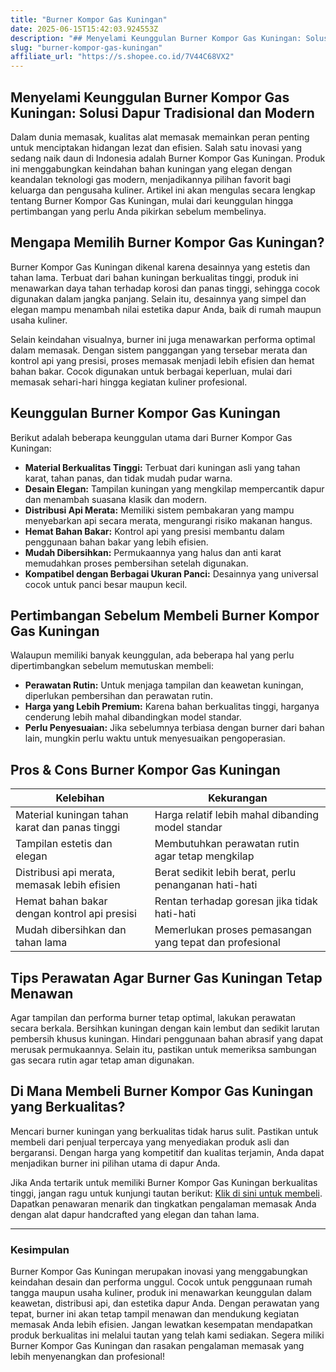 ```yaml
---
title: "Burner Kompor Gas Kuningan"
date: 2025-06-15T15:42:03.924553Z
description: "## Menyelami Keunggulan Burner Kompor Gas Kuningan: Solusi Dapur Tradisional dan Modern..."
slug: "burner-kompor-gas-kuningan"
affiliate_url: "https://s.shopee.co.id/7V44C68VX2"
---
```

## Menyelami Keunggulan Burner Kompor Gas Kuningan: Solusi Dapur Tradisional dan Modern

Dalam dunia memasak, kualitas alat memasak memainkan peran penting untuk menciptakan hidangan lezat dan efisien. Salah satu inovasi yang sedang naik daun di Indonesia adalah Burner Kompor Gas Kuningan. Produk ini menggabungkan keindahan bahan kuningan yang elegan dengan keandalan teknologi gas modern, menjadikannya pilihan favorit bagi keluarga dan pengusaha kuliner. Artikel ini akan mengulas secara lengkap tentang Burner Kompor Gas Kuningan, mulai dari keunggulan hingga pertimbangan yang perlu Anda pikirkan sebelum membelinya.

## Mengapa Memilih Burner Kompor Gas Kuningan?

Burner Kompor Gas Kuningan dikenal karena desainnya yang estetis dan tahan lama. Terbuat dari bahan kuningan berkualitas tinggi, produk ini menawarkan daya tahan terhadap korosi dan panas tinggi, sehingga cocok digunakan dalam jangka panjang. Selain itu, desainnya yang simpel dan elegan mampu menambah nilai estetika dapur Anda, baik di rumah maupun usaha kuliner.

Selain keindahan visualnya, burner ini juga menawarkan performa optimal dalam memasak. Dengan sistem panggangan yang tersebar merata dan kontrol api yang presisi, proses memasak menjadi lebih efisien dan hemat bahan bakar. Cocok digunakan untuk berbagai keperluan, mulai dari memasak sehari-hari hingga kegiatan kuliner profesional.

## Keunggulan Burner Kompor Gas Kuningan

Berikut adalah beberapa keunggulan utama dari Burner Kompor Gas Kuningan:

- **Material Berkualitas Tinggi:** Terbuat dari kuningan asli yang tahan karat, tahan panas, dan tidak mudah pudar warna.
- **Desain Elegan:** Tampilan kuningan yang mengkilap mempercantik dapur dan menambah suasana klasik dan modern.
- **Distribusi Api Merata:** Memiliki sistem pembakaran yang mampu menyebarkan api secara merata, mengurangi risiko makanan hangus.
- **Hemat Bahan Bakar:** Kontrol api yang presisi membantu dalam penggunaan bahan bakar yang lebih efisien.
- **Mudah Dibersihkan:** Permukaannya yang halus dan anti karat memudahkan proses pembersihan setelah digunakan.
- **Kompatibel dengan Berbagai Ukuran Panci:** Desainnya yang universal cocok untuk panci besar maupun kecil.

## Pertimbangan Sebelum Membeli Burner Kompor Gas Kuningan

Walaupun memiliki banyak keunggulan, ada beberapa hal yang perlu dipertimbangkan sebelum memutuskan membeli:

- **Perawatan Rutin:** Untuk menjaga tampilan dan keawetan kuningan, diperlukan pembersihan dan perawatan rutin.
- **Harga yang Lebih Premium:** Karena bahan berkualitas tinggi, harganya cenderung lebih mahal dibandingkan model standar.
- **Perlu Penyesuaian:** Jika sebelumnya terbiasa dengan burner dari bahan lain, mungkin perlu waktu untuk menyesuaikan pengoperasian.

## Pros & Cons Burner Kompor Gas Kuningan

| Kelebihan | Kekurangan |
|------------------------------|------------------------------|
| Material kuningan tahan karat dan panas tinggi | Harga relatif lebih mahal dibanding model standar |
| Tampilan estetis dan elegan | Membutuhkan perawatan rutin agar tetap mengkilap |
| Distribusi api merata, memasak lebih efisien | Berat sedikit lebih berat, perlu penanganan hati-hati |
| Hemat bahan bakar dengan kontrol api presisi | Rentan terhadap goresan jika tidak hati-hati |
| Mudah dibersihkan dan tahan lama | Memerlukan proses pemasangan yang tepat dan profesional |

## Tips Perawatan Agar Burner Gas Kuningan Tetap Menawan

Agar tampilan dan performa burner tetap optimal, lakukan perawatan secara berkala. Bersihkan kuningan dengan kain lembut dan sedikit larutan pembersih khusus kuningan. Hindari penggunaan bahan abrasif yang dapat merusak permukaannya. Selain itu, pastikan untuk memeriksa sambungan gas secara rutin agar tetap aman digunakan.

## Di Mana Membeli Burner Kompor Gas Kuningan yang Berkualitas?

Mencari burner kuningan yang berkualitas tidak harus sulit. Pastikan untuk membeli dari penjual terpercaya yang menyediakan produk asli dan bergaransi. Dengan harga yang kompetitif dan kualitas terjamin, Anda dapat menjadikan burner ini pilihan utama di dapur Anda.

Jika Anda tertarik untuk memiliki Burner Kompor Gas Kuningan berkualitas tinggi, jangan ragu untuk kunjungi tautan berikut: [Klik di sini untuk membeli](https://s.shopee.co.id/7V44C68VX2). Dapatkan penawaran menarik dan tingkatkan pengalaman memasak Anda dengan alat dapur handcrafted yang elegan dan tahan lama.

---

### Kesimpulan

Burner Kompor Gas Kuningan merupakan inovasi yang menggabungkan keindahan desain dan performa unggul. Cocok untuk penggunaan rumah tangga maupun usaha kuliner, produk ini menawarkan keunggulan dalam keawetan, distribusi api, dan estetika dapur Anda. Dengan perawatan yang tepat, burner ini akan tetap tampil menawan dan mendukung kegiatan memasak Anda lebih efisien. Jangan lewatkan kesempatan mendapatkan produk berkualitas ini melalui tautan yang telah kami sediakan. Segera miliki Burner Kompor Gas Kuningan dan rasakan pengalaman memasak yang lebih menyenangkan dan profesional!
